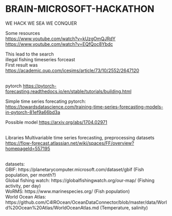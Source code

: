 # BRAIN-MICROSOFT-HACKATHON


WE HACK WE SEA WE CONQUER

Some resources <br>
https://www.youtube.com/watch?v=kUzgOmQJRdY <br> 
https://www.youtube.com/watch?v=EQfQoc8Ybdc <br>

This lead to the search 
<br>
illegal fishing timeseries forceast
<br>
First result was
<br>
https://academic.oup.com/icesjms/article/73/10/2552/2647120


<br> pytorch
https://pytorch-forecasting.readthedocs.io/en/stable/tutorials/building.html

Simple time series forecating pytorch: https://towardsdatascience.com/training-time-series-forecasting-models-in-pytorch-81ef9a66bd3a

Possible model https://arxiv.org/abs/1704.02971

<br> Libraries
Multivariable time series forecasting, preprocessing datasets https://flow-forecast.atlassian.net/wiki/spaces/FF/overview?homepageId=557195


<br>
datasets: <br>
GBIF: https://planetarycomputer.microsoft.com/dataset/gbif (Fish population, per month?) 
<br>
Global fishing watch: https://globalfishingwatch.org/our-map/ (Fishing activity, per day)
<br>
WoRMS: https://www.marinespecies.org/ (Fish population)
<br>
World Ocean Atlas: https://github.com/C4IROcean/OceanDataConnector/blob/master/data/World%20Ocean%20Atlas/WorldOceanAtlas.md (Temperature, salinity)


